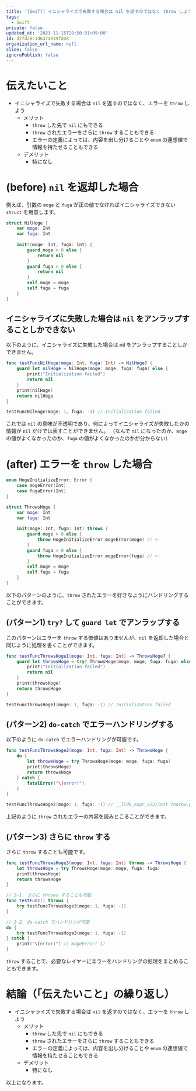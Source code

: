 ```yaml
---
title: '[Swift] イニシャライズで失敗する場合は nil を返すのではなく throw しよう'
tags:
  - Swift
private: false
updated_at: '2023-11-15T20:50:31+09:00'
id: d27d28c1d6374849fd48
organization_url_name: null
slide: false
ignorePublish: false
---
```


# 伝えたいこと

- イニシャライズで失敗する場合は `nil` を返すのではなく、エラーを `throw` しよう
  - メリット
    - `throw` した先で `nil` にもできる
    - `throw` されたエラーをさらに `throw` することもできる
    - エラーの定義によっては、内容を出し分けることや `enum` の連想値で情報を持たせることもできる
  - デメリット
    - 特になし

# (before) `nil` を返却した場合

例えば、引数の `moge` と `fuga` が正の値でなければイニシャライズできない `struct` を用意します。

```swift
struct NilHoge {
    var moge: Int
    var fuga: Int
    
    init?(moge: Int, fuga: Int) {
        guard moge > 0 else {
            return nil
        }
        guard fuga > 0 else {
            return nil
        }
        self.moge = moge
        self.fuga = fuga
    }
}
```

## イニシャライズに失敗した場合は `nil` をアンラップすることしかできない

以下のように、イニシャライズに失敗した場合は nil をアンラップすることしかできません。

```swift
func testFuncNilHoge(moge: Int, fuga: Int) -> NilHoge? {
    guard let nilHoge = NilHoge(moge: moge, fuga: fuga) else {
        print("Initialization failed")
        return nil
    }
    print(nilHoge)
    return nilHoge
}

testFuncNilHoge(moge: 1, fuga: -1) // Initialization failed
```

これでは `nil` の意味が不透明であり、何によってイニシャライズが失敗したかの情報が `nil` だけでは表すことができません。
（なんで `nil` になったのか、`moge` の値がよくなかったのか、`fuga` の値がよくなかったのかが分からない）

# (after) エラーを `throw` した場合

```swift
enum HogeInitializeError: Error {
    case mogeError(Int)
    case fugaError(Int)
}

struct ThrowsHoge {
    var moge: Int
    var fuga: Int
    
    init(moge: Int, fuga: Int) throws {
        guard moge > 0 else {
            throw HogeInitializeError.mogeError(moge) // <-
        }
        guard fuga > 0 else {
            throw HogeInitializeError.mogeError(fuga) // <-
        }
        self.moge = moge
        self.fuga = fuga
    }
}
```

以下のパターンのように、`throw` されたエラーを好きなようにハンドリングすることができます。

## (パターン1) `try?` して `guard let` でアンラップする

このパターンはエラーを `throw` する価値はありませんが、`nil` を返却した場合と同じように処理を書くことができます。

```swift
func testFuncThrowsHoge1(moge: Int, fuga: Int) -> ThrowsHoge? {
    guard let throwsHoge = try? ThrowsHoge(moge: moge, fuga: fuga) else {
        print("Initialization failed")
        return nil
    }
    print(throwsHoge)
    return throwsHoge
}

testFuncThrowsHoge1(moge: 1, fuga: -1) // Initialization failed
```

## (パターン2) `do-catch` でエラーハンドリングする

以下のように `do-catch` でエラーハンドリングが可能です。

```swift
func testFuncThrowsHoge2(moge: Int, fuga: Int) -> ThrowsHoge {
    do {
        let throwsHoge = try ThrowsHoge(moge: moge, fuga: fuga)
        print(throwsHoge)
        return throwsHoge
    } catch {
        fatalError("\(error)")
    }
}

testFuncThrowsHoge2(moge: 1, fuga: -1) // __lldb_expr_222/init thorow.playground:66: Fatal error: mogeError(-1)
```

上記のように `throw` されたエラーの内容を読みとこることができます。


## (パターン3) さらに `throw` する

さらに `throw` することも可能です。

```swift
func testFuncThrowsHoge3(moge: Int, fuga: Int) throws -> ThrowsHoge {
    let throwsHoge = try ThrowsHoge(moge: moge, fuga: fuga)
    print(throwsHoge)
    return throwsHoge
}

// 3-1. さらに throws することも可能
func testFunc() throws {
    try testFuncThrowsHoge3(moge: 1, fuga: -1)
}

// 3-2. do-catch でハンドリング可能
do {
    try testFuncThrowsHoge3(moge: 1, fuga: -1)
} catch {
    print("\(error)") // mogeError(-1)
}
```

`throw` することで、必要なレイヤーにエラーをハンドリングの処理をまとめることもできます。

# 結論（「伝えたいこと」の繰り返し）

- イニシャライズで失敗する場合は `nil` を返すのではなく、エラーを `throw` しよう
  - メリット
    - `throw` した先で `nil` にもできる
    - `throw` されたエラーをさらに `throw` することもできる
    - エラーの定義によっては、内容を出し分けることや `enum` の連想値で情報を持たせることもできる
  - デメリット
    - 特になし

以上になります。
